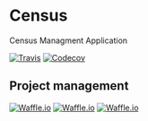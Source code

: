 # Census
Census Managment Application

[![Travis](https://img.shields.io/travis/podemos-info/census.svg)](https://travis-ci.org/podemos-info/census)
[![Codecov](https://img.shields.io/codecov/c/github/podemos-info/census.svg)](https://codecov.io/gh/podemos-info/census)

## Project management
[![Waffle.io](https://img.shields.io/waffle/label/podemos-info/census/enhancement.svg)](https://waffle.io/podemos-info/census)
[![Waffle.io](https://img.shields.io/waffle/label/podemos-info/census/bug.svg)](https://waffle.io/podemos-info/census)
[![Waffle.io](https://img.shields.io/waffle/label/podemos-info/census/in%20progress.svg)](https://waffle.io/podemos-info/census)
